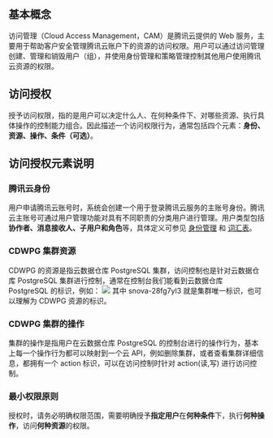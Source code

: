 ## 基本概念
访问管理（Cloud Access Management，CAM）是腾讯云提供的 Web 服务，主要用于帮助客户安全管理腾讯云账户下的资源的访问权限。用户可以通过访问管理创建、管理和销毁用户（组），并使用身份管理和策略管理控制其他用户使用腾讯云资源的权限。

## 访问授权
授予访问权限，指的是用户可以决定什么人、在何种条件下、对哪些资源、执行具体操作的控制能力组合。因此描述一个访问权限行为，通常包括四个元素：**身份、资源、操作、条件（可选）**。

## 访问授权元素说明
### 腾讯云身份
用户申请腾讯云账号时，系统会创建一个用于登录腾讯云服务的主账号身份。腾讯云主账号可通过用户管理功能对具有不同职责的分类用户进行管理。用户类型包括**协作者、消息接收人、子用户和角色**等，具体定义可参见 [身份管理](https://cloud.tencent.com/document/product/598/13665) 和 [词汇表](https://cloud.tencent.com/document/product/598/18564)。

### CDWPG 集群资源
CDWPG 的资源是指云数据仓库 PostgreSQL 集群，访问控制也是针对云数据仓库 PostgreSQL 集群进行控制，通常在控制台我们能看到云数据仓库 PostgreSQL 的标识，例如：
![](https://main.qcloudimg.com/raw/6374b5e04f0c1a58ecbd498c5587638b.png)
其中 snova-28fg7yl3 就是集群唯一标识，也可以理解为 CDWPG 资源的标识。

### CDWPG 集群的操作
集群的操作是指用户在云数据仓库 PostgreSQL 的控制台进行的操作行为，基本上每一个操作行为都可以映射到一个云 API，例如删除集群，或者查看集群详细信息，都拥有一个 action 标识，可以在访问控制时针对 action(读,写) 进行访问控制。

### 最小权限原则
授权时，请务必明确权限范围，需要明确授予**指定用户**在**何种条件**下，执行**何种操作**，访问**何种资源**的权限。


